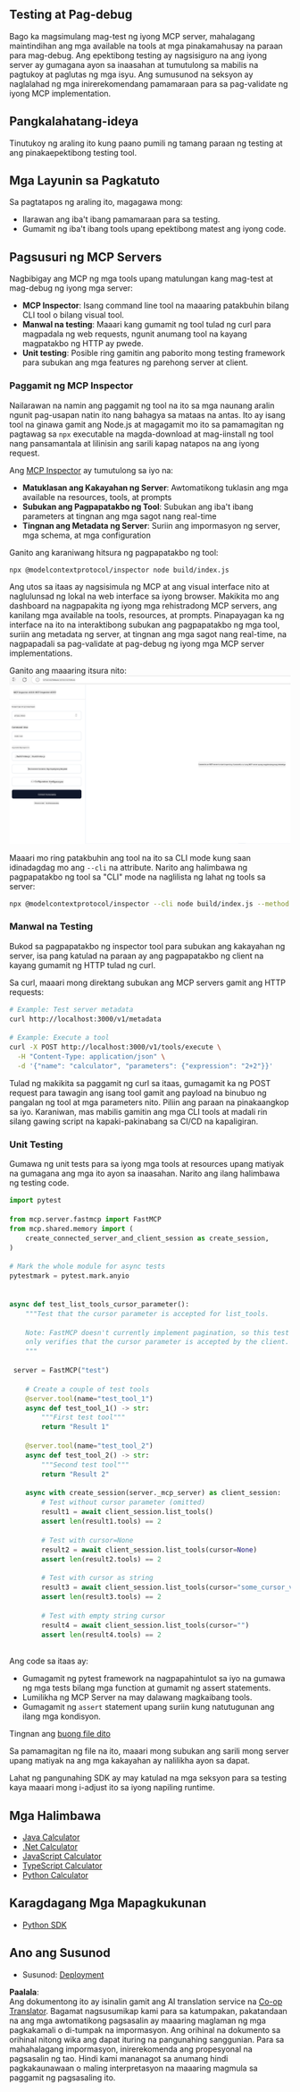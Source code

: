<!--
CO_OP_TRANSLATOR_METADATA:
{
  "original_hash": "4e34e34e84f013e73c7eaa6d09884756",
  "translation_date": "2025-07-04T18:20:58+00:00",
  "source_file": "03-GettingStarted/08-testing/README.md",
  "language_code": "tl"
}
-->
## Testing at Pag-debug

Bago ka magsimulang mag-test ng iyong MCP server, mahalagang maintindihan ang mga available na tools at mga pinakamahusay na paraan para mag-debug. Ang epektibong testing ay nagsisiguro na ang iyong server ay gumagana ayon sa inaasahan at tumutulong sa mabilis na pagtukoy at paglutas ng mga isyu. Ang sumusunod na seksyon ay naglalahad ng mga inirerekomendang pamamaraan para sa pag-validate ng iyong MCP implementation.

## Pangkalahatang-ideya

Tinutukoy ng araling ito kung paano pumili ng tamang paraan ng testing at ang pinakaepektibong testing tool.

## Mga Layunin sa Pagkatuto

Sa pagtatapos ng araling ito, magagawa mong:

- Ilarawan ang iba't ibang pamamaraan para sa testing.
- Gumamit ng iba't ibang tools upang epektibong matest ang iyong code.

## Pagsusuri ng MCP Servers

Nagbibigay ang MCP ng mga tools upang matulungan kang mag-test at mag-debug ng iyong mga server:

- **MCP Inspector**: Isang command line tool na maaaring patakbuhin bilang CLI tool o bilang visual tool.
- **Manwal na testing**: Maaari kang gumamit ng tool tulad ng curl para magpadala ng web requests, ngunit anumang tool na kayang magpatakbo ng HTTP ay pwede.
- **Unit testing**: Posible ring gamitin ang paborito mong testing framework para subukan ang mga features ng parehong server at client.

### Paggamit ng MCP Inspector

Nailarawan na namin ang paggamit ng tool na ito sa mga naunang aralin ngunit pag-usapan natin ito nang bahagya sa mataas na antas. Ito ay isang tool na ginawa gamit ang Node.js at magagamit mo ito sa pamamagitan ng pagtawag sa `npx` executable na magda-download at mag-iinstall ng tool nang pansamantala at lilinisin ang sarili kapag natapos na ang iyong request.

Ang [MCP Inspector](https://github.com/modelcontextprotocol/inspector) ay tumutulong sa iyo na:

- **Matuklasan ang Kakayahan ng Server**: Awtomatikong tuklasin ang mga available na resources, tools, at prompts
- **Subukan ang Pagpapatakbo ng Tool**: Subukan ang iba't ibang parameters at tingnan ang mga sagot nang real-time
- **Tingnan ang Metadata ng Server**: Suriin ang impormasyon ng server, mga schema, at mga configuration

Ganito ang karaniwang hitsura ng pagpapatakbo ng tool:

```bash
npx @modelcontextprotocol/inspector node build/index.js
```

Ang utos sa itaas ay nagsisimula ng MCP at ang visual interface nito at naglulunsad ng lokal na web interface sa iyong browser. Makikita mo ang dashboard na nagpapakita ng iyong mga rehistradong MCP servers, ang kanilang mga available na tools, resources, at prompts. Pinapayagan ka ng interface na ito na interaktibong subukan ang pagpapatakbo ng mga tool, suriin ang metadata ng server, at tingnan ang mga sagot nang real-time, na nagpapadali sa pag-validate at pag-debug ng iyong mga MCP server implementations.

Ganito ang maaaring itsura nito: ![Inspector](../../../../translated_images/connect.141db0b2bd05f096fb1dd91273771fd8b2469d6507656c3b0c9df4b3c5473929.tl.png)

Maaari mo ring patakbuhin ang tool na ito sa CLI mode kung saan idinadagdag mo ang `--cli` na attribute. Narito ang halimbawa ng pagpapatakbo ng tool sa "CLI" mode na naglilista ng lahat ng tools sa server:

```sh
npx @modelcontextprotocol/inspector --cli node build/index.js --method tools/list
```

### Manwal na Testing

Bukod sa pagpapatakbo ng inspector tool para subukan ang kakayahan ng server, isa pang katulad na paraan ay ang pagpapatakbo ng client na kayang gumamit ng HTTP tulad ng curl.

Sa curl, maaari mong direktang subukan ang MCP servers gamit ang HTTP requests:

```bash
# Example: Test server metadata
curl http://localhost:3000/v1/metadata

# Example: Execute a tool
curl -X POST http://localhost:3000/v1/tools/execute \
  -H "Content-Type: application/json" \
  -d '{"name": "calculator", "parameters": {"expression": "2+2"}}'
```

Tulad ng makikita sa paggamit ng curl sa itaas, gumagamit ka ng POST request para tawagin ang isang tool gamit ang payload na binubuo ng pangalan ng tool at mga parameters nito. Piliin ang paraan na pinakaangkop sa iyo. Karaniwan, mas mabilis gamitin ang mga CLI tools at madali rin silang gawing script na kapaki-pakinabang sa CI/CD na kapaligiran.

### Unit Testing

Gumawa ng unit tests para sa iyong mga tools at resources upang matiyak na gumagana ang mga ito ayon sa inaasahan. Narito ang ilang halimbawa ng testing code.

```python
import pytest

from mcp.server.fastmcp import FastMCP
from mcp.shared.memory import (
    create_connected_server_and_client_session as create_session,
)

# Mark the whole module for async tests
pytestmark = pytest.mark.anyio


async def test_list_tools_cursor_parameter():
    """Test that the cursor parameter is accepted for list_tools.

    Note: FastMCP doesn't currently implement pagination, so this test
    only verifies that the cursor parameter is accepted by the client.
    """

 server = FastMCP("test")

    # Create a couple of test tools
    @server.tool(name="test_tool_1")
    async def test_tool_1() -> str:
        """First test tool"""
        return "Result 1"

    @server.tool(name="test_tool_2")
    async def test_tool_2() -> str:
        """Second test tool"""
        return "Result 2"

    async with create_session(server._mcp_server) as client_session:
        # Test without cursor parameter (omitted)
        result1 = await client_session.list_tools()
        assert len(result1.tools) == 2

        # Test with cursor=None
        result2 = await client_session.list_tools(cursor=None)
        assert len(result2.tools) == 2

        # Test with cursor as string
        result3 = await client_session.list_tools(cursor="some_cursor_value")
        assert len(result3.tools) == 2

        # Test with empty string cursor
        result4 = await client_session.list_tools(cursor="")
        assert len(result4.tools) == 2
    
```

Ang code sa itaas ay:

- Gumagamit ng pytest framework na nagpapahintulot sa iyo na gumawa ng mga tests bilang mga function at gumamit ng assert statements.
- Lumilikha ng MCP Server na may dalawang magkaibang tools.
- Gumagamit ng `assert` statement upang suriin kung natutugunan ang ilang mga kondisyon.

Tingnan ang [buong file dito](https://github.com/modelcontextprotocol/python-sdk/blob/main/tests/client/test_list_methods_cursor.py)

Sa pamamagitan ng file na ito, maaari mong subukan ang sarili mong server upang matiyak na ang mga kakayahan ay nalilikha ayon sa dapat.

Lahat ng pangunahing SDK ay may katulad na mga seksyon para sa testing kaya maaari mong i-adjust ito sa iyong napiling runtime.

## Mga Halimbawa

- [Java Calculator](../samples/java/calculator/README.md)
- [.Net Calculator](../../../../03-GettingStarted/samples/csharp)
- [JavaScript Calculator](../samples/javascript/README.md)
- [TypeScript Calculator](../samples/typescript/README.md)
- [Python Calculator](../../../../03-GettingStarted/samples/python)

## Karagdagang Mga Mapagkukunan

- [Python SDK](https://github.com/modelcontextprotocol/python-sdk)

## Ano ang Susunod

- Susunod: [Deployment](../09-deployment/README.md)

**Paalala**:  
Ang dokumentong ito ay isinalin gamit ang AI translation service na [Co-op Translator](https://github.com/Azure/co-op-translator). Bagamat nagsusumikap kami para sa katumpakan, pakatandaan na ang mga awtomatikong pagsasalin ay maaaring maglaman ng mga pagkakamali o di-tumpak na impormasyon. Ang orihinal na dokumento sa orihinal nitong wika ang dapat ituring na pangunahing sanggunian. Para sa mahahalagang impormasyon, inirerekomenda ang propesyonal na pagsasalin ng tao. Hindi kami mananagot sa anumang hindi pagkakaunawaan o maling interpretasyon na maaaring magmula sa paggamit ng pagsasaling ito.